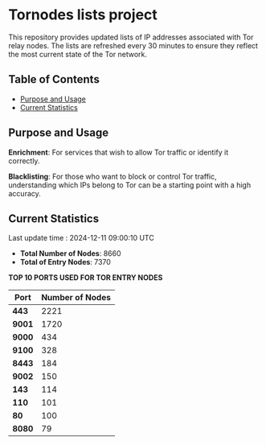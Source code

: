 # Tornodes lists project

This repository provides updated lists of IP addresses associated with Tor relay nodes. The lists are refreshed every 30 minutes to ensure they reflect the most current state of the Tor network.

## Table of Contents

- [Purpose and Usage](#purpose-and-usage)
- [Current Statistics](#current-statistics)


## Purpose and Usage

**Enrichment**: For services that wish to allow Tor traffic or identify it correctly.

**Blacklisting**: For those who want to block or control Tor traffic, understanding which IPs belong to Tor can be a starting point with a high accuracy.

## Current Statistics

Last update time : 2024-12-11 09:00:10 UTC

- **Total Number of Nodes**: 8660
- **Total of Entry Nodes**: 7370

**TOP 10 PORTS USED FOR TOR ENTRY NODES**

| **Port** | **Number of Nodes** |
|------|-----------------|
| **443**   | 2221  |
| **9001**   | 1720  |
| **9000**   | 434  |
| **9100**   | 328  |
| **8443**   | 184  |
| **9002**   | 150  |
| **143**   | 114  |
| **110**   | 101  |
| **80**   | 100  |
| **8080**   | 79  |

